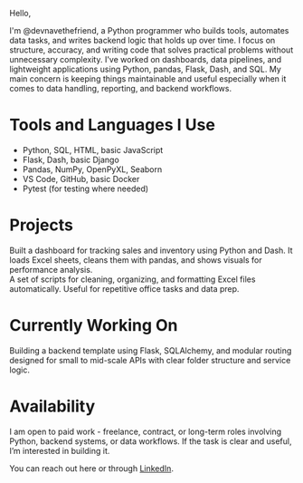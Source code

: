 Hello, 

I'm @devnavethefriend, a Python programmer who builds tools, automates data tasks, and writes backend logic that holds up over time. I focus on structure, accuracy, and writing code that solves practical problems without unnecessary complexity.
I've worked on dashboards, data pipelines, and lightweight applications using Python, pandas, Flask, Dash, and SQL. My main concern is keeping things maintainable and useful especially when it comes to data handling, reporting, and backend workflows.

# Tools and Languages I Use

- Python, SQL, HTML, basic JavaScript 
- Flask, Dash, basic Django   
- Pandas, NumPy, OpenPyXL, Seaborn  
- VS Code, GitHub, basic Docker  
- Pytest (for testing where needed)

# Projects

Built a dashboard for tracking sales and inventory using Python and Dash. It loads Excel sheets, cleans them with pandas, and shows visuals for performance analysis.  
A set of scripts for cleaning, organizing, and formatting Excel files automatically. Useful for repetitive office tasks and data prep.


# Currently Working On 
Building a backend template using Flask, SQLAlchemy, and modular routing designed for small to mid-scale APIs with clear folder structure and service logic.


# Availability

I am open to paid work - freelance, contract, or long-term roles involving Python, backend systems, or data workflows. If the task is clear and useful, I’m interested in building it.

You can reach out here or through [LinkedIn](www.linkedin.com/in/micheal-austine-online).


<!--
**devnavethefriend/devnavethefriend** is a ✨ _special_ ✨ repository because its `README.md` (this file) appears on your GitHub profile.

Here are some ideas to get you started:

- 🔭 I’m currently working on ...
- 🌱 I’m currently learning ...
- 👯 I’m looking to collaborate on ...
- 🤔 I’m looking for help with ...
- 💬 Ask me about ...
- 📫 How to reach me: ...
- 😄 Pronouns: ...
- ⚡ Fun fact: ...
-->
